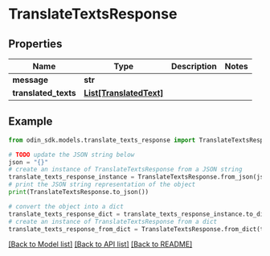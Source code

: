 # TranslateTextsResponse


## Properties

Name | Type | Description | Notes
------------ | ------------- | ------------- | -------------
**message** | **str** |  | 
**translated_texts** | [**List[TranslatedText]**](TranslatedText.md) |  | 

## Example

```python
from odin_sdk.models.translate_texts_response import TranslateTextsResponse

# TODO update the JSON string below
json = "{}"
# create an instance of TranslateTextsResponse from a JSON string
translate_texts_response_instance = TranslateTextsResponse.from_json(json)
# print the JSON string representation of the object
print(TranslateTextsResponse.to_json())

# convert the object into a dict
translate_texts_response_dict = translate_texts_response_instance.to_dict()
# create an instance of TranslateTextsResponse from a dict
translate_texts_response_from_dict = TranslateTextsResponse.from_dict(translate_texts_response_dict)
```
[[Back to Model list]](../README.md#documentation-for-models) [[Back to API list]](../README.md#documentation-for-api-endpoints) [[Back to README]](../README.md)



